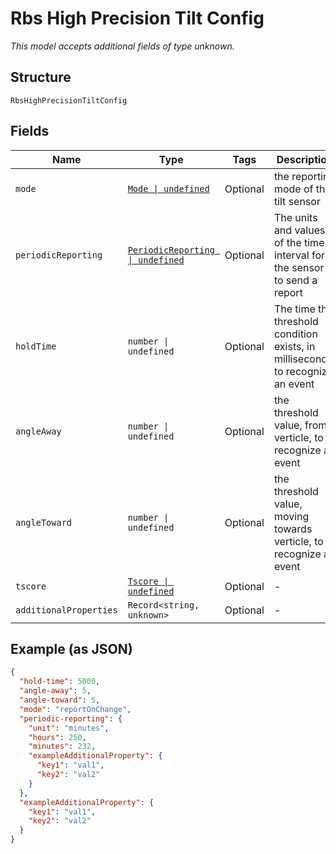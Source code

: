 
# Rbs High Precision Tilt Config

*This model accepts additional fields of type unknown.*

## Structure

`RbsHighPrecisionTiltConfig`

## Fields

| Name | Type | Tags | Description |
|  --- | --- | --- | --- |
| `mode` | [`Mode \| undefined`](../../doc/models/mode.md) | Optional | the reporting mode of the tilt sensor |
| `periodicReporting` | [`PeriodicReporting \| undefined`](../../doc/models/periodic-reporting.md) | Optional | The units and values of the time interval for the sensor to send a report |
| `holdTime` | `number \| undefined` | Optional | The time the threshold condition exists, in milliseconds, to recognize an event |
| `angleAway` | `number \| undefined` | Optional | the threshold value, from verticle, to recognize an event |
| `angleToward` | `number \| undefined` | Optional | the threshold value, moving towards  verticle, to recognize an event |
| `tscore` | [`Tscore \| undefined`](../../doc/models/tscore.md) | Optional | - |
| `additionalProperties` | `Record<string, unknown>` | Optional | - |

## Example (as JSON)

```json
{
  "hold-time": 5000,
  "angle-away": 5,
  "angle-toward": 5,
  "mode": "reportOnChange",
  "periodic-reporting": {
    "unit": "minutes",
    "hours": 250,
    "minutes": 232,
    "exampleAdditionalProperty": {
      "key1": "val1",
      "key2": "val2"
    }
  },
  "exampleAdditionalProperty": {
    "key1": "val1",
    "key2": "val2"
  }
}
```

